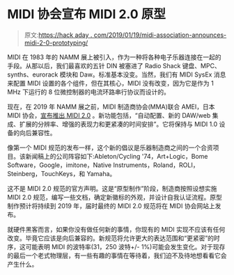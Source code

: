# MIDI 协会宣布 MIDI 2.0 原型

> 原文:[https://hack aday . com/2019/01/19/midi-association-announces-midi-2-0-prototyping/](https://hackaday.com/2019/01/19/midi-association-announces-midi-2-0-prototyping/)

MIDI 在 1983 年的 NAMM 展上被引入，作为一种将各种电子乐器连接在一起的手段。从那以后，我们最喜欢的五针 DIN 被塞进了 Radio Shack 键盘、MPC、synths、eurorack 模块和 Daw。标准基本没变。当然，我们有 MIDI SysEx 消息来配置 MIDI 设置的各个组件，但在其核心，MIDI 没有改变，因为它是作为 1 MHz 下运行的 8 位微控制器的电流环路串行协议而设计的。

现在，在 2019 年 NAMM 展之前，MIDI 制造商协会(MMA)联合 AMEI，日本 MIDI 协会，[宣布推出 MIDI 2.0](https://www.midi.org/articles-old/the-midi-manufacturers-association-mma-and-the-association-of-music-electronics-industry-amei-announce-midi-2-0tm-prototyping) 。新功能包括，“自动配置、新的 DAW/web 集成、扩展的分辨率、增强的表现力和更紧凑的时间安排”。它将保持与 MIDI 1.0 设备的向后兼容性。

像第一个 MIDI 规范的发布一样，这个新的倡议是乐器制造商之间的一个合资项目。该新闻稿上的公司阵容如下:Ableton/Cycling '74，Art+Logic，Bome Software，Google，imitone，Native Instruments，Roland，ROLI，Steinberg，TouchKeys，和 Yamaha。

这不是 MIDI 2.0 规范的官方声明。这是“原型制作”阶段，制造商按照设想实施 MIDI 2.0 规范，编写一些文档，确定新徽标的外观，并设计自我认证流程。原型制作预计将持续到 2019 年，届时最终的 MIDI 2.0 规范将在 MIDI 协会网站上发布。

就硬件黑客而言，如果你没有做任何新的事情，你现有的 MIDI 实现不应该有任何改变。毕竟它应该是向后兼容的。新规范将允许更大的表达范围和“更紧密”的时序，这可能表明 MIDI 的波特率(31，250 波特+/- 1%)可能会发生变化。对于现存的最后一个老式物理层，有一些有趣的事情在等待着，我们迫不及待地想看看它会产生什么。